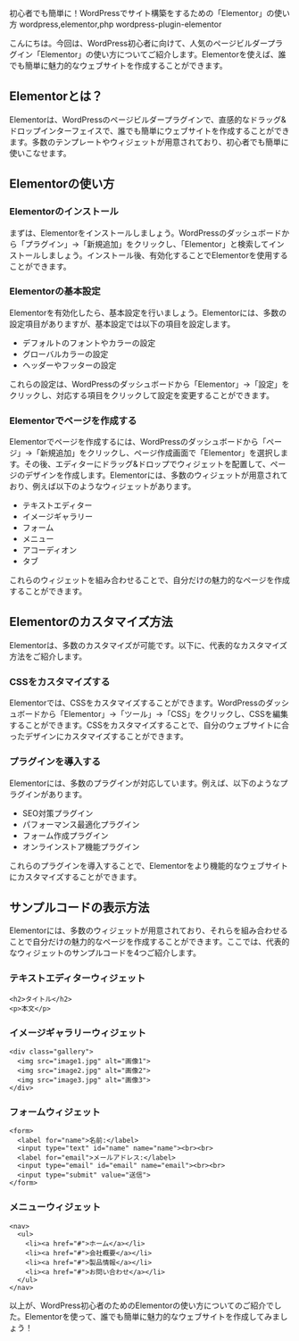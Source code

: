 初心者でも簡単に！WordPressでサイト構築をするための「Elementor」の使い方
wordpress,elementor,php
wordpress-plugin-elementor

こんにちは。今回は、WordPress初心者に向けて、人気のページビルダープラグイン「Elementor」の使い方についてご紹介します。Elementorを使えば、誰でも簡単に魅力的なウェブサイトを作成することができます。

## Elementorとは？

Elementorは、WordPressのページビルダープラグインで、直感的なドラッグ&ドロップインターフェイスで、誰でも簡単にウェブサイトを作成することができます。多数のテンプレートやウィジェットが用意されており、初心者でも簡単に使いこなせます。

## Elementorの使い方

### Elementorのインストール

まずは、Elementorをインストールしましょう。WordPressのダッシュボードから「プラグイン」→「新規追加」をクリックし、「Elementor」と検索してインストールしましょう。インストール後、有効化することでElementorを使用することができます。

### Elementorの基本設定

Elementorを有効化したら、基本設定を行いましょう。Elementorには、多数の設定項目がありますが、基本設定では以下の項目を設定します。

- デフォルトのフォントやカラーの設定
- グローバルカラーの設定
- ヘッダーやフッターの設定

これらの設定は、WordPressのダッシュボードから「Elementor」→「設定」をクリックし、対応する項目をクリックして設定を変更することができます。

### Elementorでページを作成する

Elementorでページを作成するには、WordPressのダッシュボードから「ページ」→「新規追加」をクリックし、ページ作成画面で「Elementor」を選択します。その後、エディターにドラッグ&ドロップでウィジェットを配置して、ページのデザインを作成します。Elementorには、多数のウィジェットが用意されており、例えば以下のようなウィジェットがあります。

- テキストエディター
- イメージギャラリー
- フォーム
- メニュー
- アコーディオン
- タブ

これらのウィジェットを組み合わせることで、自分だけの魅力的なページを作成することができます。

## Elementorのカスタマイズ方法

Elementorは、多数のカスタマイズが可能です。以下に、代表的なカスタマイズ方法をご紹介します。

### CSSをカスタマイズする

Elementorでは、CSSをカスタマイズすることができます。WordPressのダッシュボードから「Elementor」→「ツール」→「CSS」をクリックし、CSSを編集することができます。CSSをカスタマイズすることで、自分のウェブサイトに合ったデザインにカスタマイズすることができます。

### プラグインを導入する

Elementorには、多数のプラグインが対応しています。例えば、以下のようなプラグインがあります。

- SEO対策プラグイン
- パフォーマンス最適化プラグイン
- フォーム作成プラグイン
- オンラインストア機能プラグイン

これらのプラグインを導入することで、Elementorをより機能的なウェブサイトにカスタマイズすることができます。

## サンプルコードの表示方法

Elementorには、多数のウィジェットが用意されており、それらを組み合わせることで自分だけの魅力的なページを作成することができます。ここでは、代表的なウィジェットのサンプルコードを4つご紹介します。

### テキストエディターウィジェット

```
<h2>タイトル</h2>
<p>本文</p>
```

### イメージギャラリーウィジェット

```
<div class="gallery">
  <img src="image1.jpg" alt="画像1">
  <img src="image2.jpg" alt="画像2">
  <img src="image3.jpg" alt="画像3">
</div>
```

### フォームウィジェット

```
<form>
  <label for="name">名前:</label>
  <input type="text" id="name" name="name"><br><br>
  <label for="email">メールアドレス:</label>
  <input type="email" id="email" name="email"><br><br>
  <input type="submit" value="送信">
</form>
```

### メニューウィジェット

```
<nav>
  <ul>
    <li><a href="#">ホーム</a></li>
    <li><a href="#">会社概要</a></li>
    <li><a href="#">製品情報</a></li>
    <li><a href="#">お問い合わせ</a></li>
  </ul>
</nav>
```

以上が、WordPress初心者のためのElementorの使い方についてのご紹介でした。Elementorを使って、誰でも簡単に魅力的なウェブサイトを作成してみましょう！

